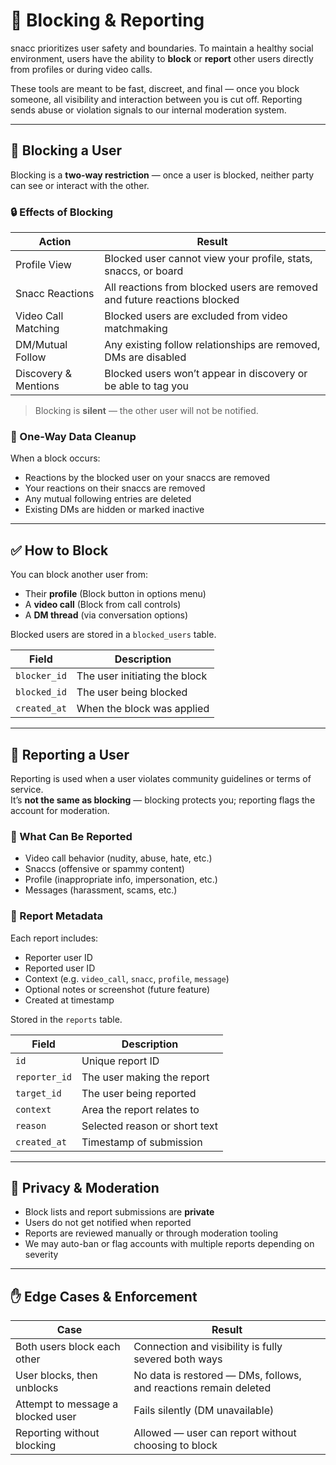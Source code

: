 # 🚫 Blocking & Reporting

snacc prioritizes user safety and boundaries. To maintain a healthy social environment, users have the ability to **block** or **report** other users directly from profiles or during video calls.

These tools are meant to be fast, discreet, and final — once you block someone, all visibility and interaction between you is cut off. Reporting sends abuse or violation signals to our internal moderation system.

---

## 🙅 Blocking a User

Blocking is a **two-way restriction** — once a user is blocked, neither party can see or interact with the other.

### 🔒 Effects of Blocking

| Action                        | Result                                                                      |
|-------------------------------|-----------------------------------------------------------------------------|
| Profile View                  | Blocked user cannot view your profile, stats, snaccs, or board              |
| Snacc Reactions               | All reactions from blocked users are removed and future reactions blocked  |
| Video Call Matching           | Blocked users are excluded from video matchmaking                          |
| DM/Mutual Follow              | Any existing follow relationships are removed, DMs are disabled             |
| Discovery & Mentions          | Blocked users won’t appear in discovery or be able to tag you               |

> Blocking is **silent** — the other user will not be notified.

### 🧠 One-Way Data Cleanup

When a block occurs:
- Reactions by the blocked user on your snaccs are removed
- Your reactions on their snaccs are removed
- Any mutual following entries are deleted
- Existing DMs are hidden or marked inactive

---

## ✅ How to Block

You can block another user from:
- Their **profile** (Block button in options menu)
- A **video call** (Block from call controls)
- A **DM thread** (via conversation options)

Blocked users are stored in a `blocked_users` table.

| Field         | Description                        |
|----------------|------------------------------------|
| `blocker_id`   | The user initiating the block      |
| `blocked_id`   | The user being blocked             |
| `created_at`   | When the block was applied         |

---

## 🚨 Reporting a User

Reporting is used when a user violates community guidelines or terms of service.  
It’s **not the same as blocking** — blocking protects you; reporting flags the account for moderation.

### 🎯 What Can Be Reported

- Video call behavior (nudity, abuse, hate, etc.)
- Snaccs (offensive or spammy content)
- Profile (inappropriate info, impersonation, etc.)
- Messages (harassment, scams, etc.)

### 📝 Report Metadata

Each report includes:
- Reporter user ID
- Reported user ID
- Context (e.g. `video_call`, `snacc`, `profile`, `message`)
- Optional notes or screenshot (future feature)
- Created at timestamp

Stored in the `reports` table.

| Field         | Description                           |
|----------------|---------------------------------------|
| `id`           | Unique report ID                      |
| `reporter_id`  | The user making the report            |
| `target_id`    | The user being reported               |
| `context`      | Area the report relates to            |
| `reason`       | Selected reason or short text         |
| `created_at`   | Timestamp of submission               |

---

## 🔐 Privacy & Moderation

- Block lists and report submissions are **private**
- Users do not get notified when reported
- Reports are reviewed manually or through moderation tooling
- We may auto-ban or flag accounts with multiple reports depending on severity

---

## ✋ Edge Cases & Enforcement

| Case                                | Result                                                                 |
|-------------------------------------|------------------------------------------------------------------------|
| Both users block each other         | Connection and visibility is fully severed both ways                   |
| User blocks, then unblocks          | No data is restored — DMs, follows, and reactions remain deleted      |
| Attempt to message a blocked user   | Fails silently (DM unavailable)                                        |
| Reporting without blocking          | Allowed — user can report without choosing to block                   |

